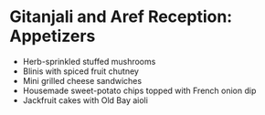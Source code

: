 # Gitanjali and Aref Reception: Appetizers

* Herb-sprinkled stuffed mushrooms
* Blinis with spiced fruit chutney
* Mini grilled cheese sandwiches
* Housemade sweet-potato chips topped with French onion dip
* Jackfruit cakes with Old Bay aioli
